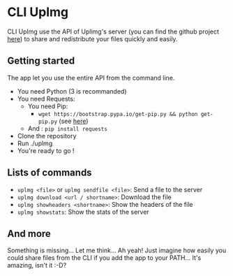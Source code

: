 # CLI Uplmg

CLI Uplmg use the API of Uplimg's server (you can find the github project [here](https://github.com/Uplimg/server)) to share and redistribute your files quickly and easily.

## Getting started

The app let you use the entire API from the command line.

- You need Python (3 is recommanded)
- You need Requests:
  - You need Pip:
      - `wget https://bootstrap.pypa.io/get-pip.py && python get-pip.py` (see [here](https://pip.pypa.io/en/stable/installing/))
  - And : `pip install requests`
- Clone the repository
- Run ./uplmg
- You're ready to go !

## Lists of commands

- `uplmg <file>` or `uplmg sendfile <file>`: Send a file to the server
- `uplmg download <url / shortname>`: Download the file
- `uplmg showheaders <shortname>`: Show the headers of the file
- `uplmg showstats`: Show the stats of the server

## And more

Something is missing... Let me think... Ah yeah! Just imagine how easily you could share files from the CLI if you add the app to your PATH... It's amazing, isn't it :-D?
